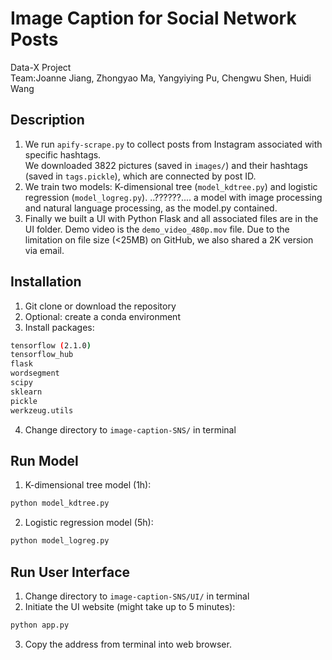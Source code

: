 # Image Caption for Social Network Posts
Data-X Project \
Team:Joanne Jiang, Zhongyao Ma, Yangyiying Pu, Chengwu Shen, Huidi Wang

## Description
1. We run `apify-scrape.py` to collect posts from Instagram associated with specific hashtags.\
We downloaded 3822 pictures (saved in `images/`) and their hashtags (saved in `tags.pickle`), which are connected by post ID. 
2. We train two models: K-dimensional tree (`model_kdtree.py`) and logistic regression (`model_logreg.py`). ..??????.... a model with image processing and natural language processing, as the model.py contained.
3. Finally we built a UI with Python Flask and all associated files are in the UI folder. Demo video is the `demo_video_480p.mov` file. Due to the limitation on file size (<25MB) on GitHub, we also shared a 2K version via email.

## Installation 
1. Git clone or download the repository
2. Optional: create a conda environment
3. Install packages: 
```bash
tensorflow (2.1.0)
tensorflow_hub
flask
wordsegment
scipy
sklearn
pickle
werkzeug.utils
```
4. Change directory to `image-caption-SNS/` in terminal

## Run Model
1. K-dimensional tree model (1h): 
```bash 
python model_kdtree.py
```
2. Logistic regression model (5h):
```bash
python model_logreg.py
```

## Run User Interface
1. Change directory to `image-caption-SNS/UI/` in terminal
2. Initiate the UI website (might take up to 5 minutes):
```bash
python app.py
```
3. Copy the address from terminal into web browser.
